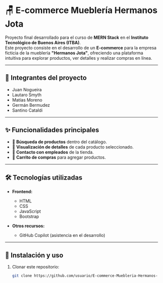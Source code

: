 # 🪑 E-commerce Mueblería Hermanos Jota

Proyecto final desarrollado para el curso de **MERN Stack** en el **Instituto Tecnológico de Buenos Aires (ITBA)**.  
Este proyecto consiste en el desarrollo de un **E-commerce** para la empresa ficticia de la mueblería **"Hermanos Jota"**, ofreciendo una plataforma intuitiva para explorar productos, ver detalles y realizar compras en línea.

---

## 👥 Integrantes del proyecto
- Juan Nogueira  
- Lautaro Smyth  
- Matías Moreno  
- Germán Bermudez  
- Santino Cataldi  

---

## ✨ Funcionalidades principales
- 🔎 **Búsqueda de productos** dentro del catálogo.  
- 📄 **Visualización de detalles** de cada producto seleccionado.  
- 💬 **Contacto con empleados** de la tienda.  
- 🛒 **Carrito de compras** para agregar productos.  

---

## 🛠️ Tecnologías utilizadas
- **Frontend:**  
  - HTML  
  - CSS  
  - JavaScript  
  - Bootstrap  

- **Otros recursos:**  
  - GitHub Copilot (asistencia en el desarrollo)  

---

## 🚀 Instalación y uso
1. Clonar este repositorio:  
   ```bash
   git clone https://github.com/usuario/E-commerce-Muebleria-Hermanos-Jota.git
